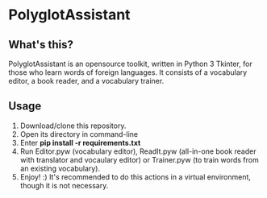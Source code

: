 # PolyglotAssistant

## What's this?
PolyglotAssistant is an opensource toolkit, written in Python 3 Tkinter, for those who learn words of foreign languages. It consists of a vocabulary editor, a book reader, and a vocabulary trainer.

## Usage
1) Download/clone this repository.
2) Open its directory in command-line
3) Enter **pip install -r requirements.txt**
4) Run Editor.pyw (vocabulary editor), ReadIt.pyw (all-in-one book reader with translator and vocaulary editor) or Trainer.pyw (to train words from an existing vocabulary).
5) Enjoy! :)
It's recommended to do this actions in a virtual environment, though it is not necessary.
